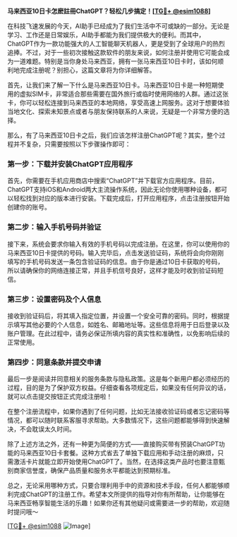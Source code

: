 **马来西亚10日卡怎麽註冊ChatGPT？轻松几步搞定！[[TG💪+ @esim1088](https://t.me/s/esim1088)]**

在科技飞速发展的今天，AI助手已经成为了我们生活中不可或缺的一部分。无论是学习、工作还是日常娱乐，AI助手都能为我们提供极大的便利。而其中，ChatGPT作为一款功能强大的人工智能聊天机器人，更是受到了全球用户的热烈追捧。不过，对于一些初次接触这款软件的朋友来说，如何注册并使用它可能会成为一道难题。特别是当你身处马来西亚，拥有一张马来西亚10日卡时，该如何顺利地完成注册呢？别担心，这篇文章将为你详细解答。

首先，让我们来了解一下什么是马来西亚10日卡。马来西亚10日卡是一种短期使用的虚拟SIM卡，非常适合那些需要在国外旅行或临时使用网络的人群。通过这张卡，你可以轻松连接到马来西亚的本地网络，享受高速上网服务。这对于想要体验当地文化、探索未知景点或者与朋友保持联系的人来说，无疑是一个非常方便的选择。

那么，有了马来西亚10日卡之后，我们应该怎样注册ChatGPT呢？其实，整个过程并不复杂，只需要按照以下步骤操作即可：

### 第一步：下载并安装ChatGPT应用程序

首先，你需要在手机应用商店中搜索“ChatGPT”并下载官方应用程序。目前，ChatGPT支持iOS和Android两大主流操作系统，因此无论你使用哪种设备，都可以轻松找到对应的版本进行安装。下载完成后，打开应用程序，点击注册按钮开始创建你的账号。

### 第二步：输入手机号码并验证

接下来，系统会要求你输入有效的手机号码以完成注册。在这里，你可以使用你的马来西亚10日卡提供的号码。输入完毕后，点击发送验证码，系统将会向你刚刚填写的手机号码发送一条包含验证码的信息。由于你是通过10日卡获取的号码，所以请确保你的网络连接正常，并且手机信号良好，这样才能及时收到验证码短信。

### 第三步：设置密码及个人信息

接收到验证码后，将其填入指定位置，并设置一个安全可靠的密码。同时，根据提示填写其他必要的个人信息，如姓名、邮箱地址等。这些信息将用于日后登录以及账户管理。在此过程中，请务必保证所填内容的真实性和准确性，以免影响后续的正常使用。

### 第四步：同意条款并提交申请

最后一步是阅读并同意相关的服务条款与隐私政策。这是每个新用户都必须经历的过程，目的是为了保护双方权益。仔细查看各项规定后，如果没有任何异议的话，就可以点击提交按钮正式完成注册啦！

在整个注册流程中，如果你遇到了任何问题，比如无法接收验证码或者忘记密码等情况，都可以随时联系客服寻求帮助。大多数情况下，这些问题都能够得到快速解决，不会耽误太久时间。

除了上述方法之外，还有一种更为简便的方式——直接购买带有预装ChatGPT功能的马来西亚10日卡套餐。这种方式省去了单独下载应用和手动注册的麻烦，只需激活卡片就能立即开始使用ChatGPT了。当然，在选择这类产品时也要注意甄别商家信誉度，确保产品质量和服务水平都能达到预期标准。

总之，无论采用哪种方式，只要合理利用手中的资源和技术手段，任何人都能够顺利完成ChatGPT的注册工作。希望本文所提供的指导对你有所帮助，让你能够在马来西亚畅享智能生活的乐趣！如果你还有其他疑问或需要进一步的帮助，欢迎随时提问哦～

[[TG💪+ @esim1088](https://t.me/s/esim1088) ![Image](https://i.postimg.cc/4NQfJmqS/Snipaste-2025-05-13-00-14-12.png)]